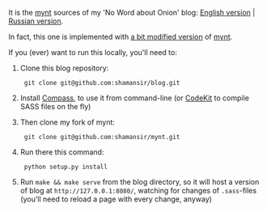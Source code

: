 It is the [mynt](http://mynt.mirroredwhite.com/) sources of my 'No Word about Onion' blog: [English version](http://shamansir.github.com/blog) | [Russian version](http://shamansir.github.com/blog/ru).

In fact, this one is implemented with [a bit modified version](https://github.com/shamansir/mynt) of [mynt](http://mynt.mirroredwhite.com/).

If you (ever) want to run this locally, you'll need to:

1. Clone this blog repository:

        git clone git@github.com:shamansir/blog.git

1. Install [Compass](http://compass-style.org/), to use it from command-line (or [CodeKit](https://incident57.com/codekit/) to compile SASS files on the fly)
1. Then clone my fork of mynt:

        git clone git@github.com:shamansir/mynt.git

1. Run there this command:

        python setup.py install

1. Run `make && make serve` from the blog directory, so it will host a version of blog at `http://127.0.0.1:8080/`, watching for changes of `.sass`-files (you'll need to reload a page with every change, anyway)




